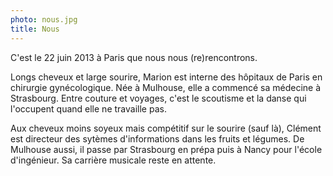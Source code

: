 ```yaml
---
photo: nous.jpg
title: Nous
---
```

C'est le 22 juin 2013 à Paris que nous nous (re)rencontrons.

Longs cheveux et large sourire, Marion est interne des hôpitaux de Paris en chirurgie gynécologique. Née à Mulhouse, elle a commencé sa médecine à Strasbourg. Entre couture et voyages, c'est le scoutisme et la danse qui l'occupent quand elle ne travaille pas.


Aux cheveux moins soyeux mais compétitif sur le sourire (sauf là), Clément est directeur des sytèmes d'informations dans les fruits et légumes. De Mulhouse aussi, il passe par Strasbourg en prépa puis à Nancy pour l'école d'ingénieur. Sa carrière musicale reste en attente.


